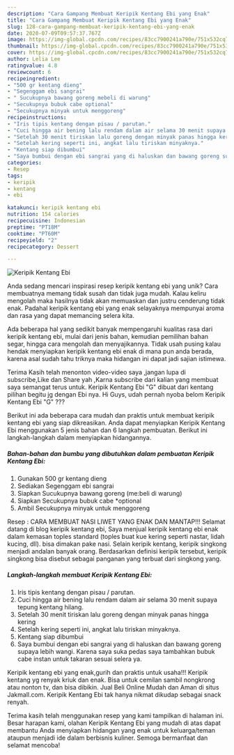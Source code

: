 ```yaml
---
description: "Cara Gampang Membuat Keripik Kentang Ebi yang Enak"
title: "Cara Gampang Membuat Keripik Kentang Ebi yang Enak"
slug: 128-cara-gampang-membuat-keripik-kentang-ebi-yang-enak
date: 2020-07-09T09:57:37.767Z
image: https://img-global.cpcdn.com/recipes/83cc7900241a790e/751x532cq70/keripik-kentang-ebi-foto-resep-utama.jpg
thumbnail: https://img-global.cpcdn.com/recipes/83cc7900241a790e/751x532cq70/keripik-kentang-ebi-foto-resep-utama.jpg
cover: https://img-global.cpcdn.com/recipes/83cc7900241a790e/751x532cq70/keripik-kentang-ebi-foto-resep-utama.jpg
author: Lelia Lee
ratingvalue: 4.8
reviewcount: 6
recipeingredient:
- "500 gr kentang dieng"
- "Segenggam ebi sangrai"
- " Sucukupnya bawang goreng mebeli di warung"
- "Secukupnya bubuk cabe optional"
- "Secukupnya minyak untuk menggoreng"
recipeinstructions:
- "Iris tipis kentang dengan pisau / parutan."
- "Cuci hingga air bening lalu rendam dalam air selama 30 menit supaya tepung kentang hilang."
- "Setelah 30 menit tiriskan lalu goreng dengan minyak panas hingga kering"
- "Setelah kering seperti ini, angkat lalu tiriskan minyaknya."
- "Kentang siap dibumbui"
- "Saya bumbui dengan ebi sangrai yang di haluskan dan bawang goreng supaya lebih wangi. Karena saya suka pedas saya tambahkan bubuk cabe instan untuk takaran sesuai selera ya."
categories:
- Resep
tags:
- keripik
- kentang
- ebi

katakunci: keripik kentang ebi 
nutrition: 154 calories
recipecuisine: Indonesian
preptime: "PT18M"
cooktime: "PT60M"
recipeyield: "2"
recipecategory: Dessert

---
```



![Keripik Kentang Ebi](https://img-global.cpcdn.com/recipes/83cc7900241a790e/751x532cq70/keripik-kentang-ebi-foto-resep-utama.jpg)

Anda sedang mencari inspirasi resep keripik kentang ebi yang unik? Cara membuatnya memang tidak susah dan tidak juga mudah. Kalau keliru mengolah maka hasilnya tidak akan memuaskan dan justru cenderung tidak enak. Padahal keripik kentang ebi yang enak selayaknya mempunyai aroma dan rasa yang dapat memancing selera kita.

Ada beberapa hal yang sedikit banyak mempengaruhi kualitas rasa dari keripik kentang ebi, mulai dari jenis bahan, kemudian pemilihan bahan segar, hingga cara mengolah dan menyajikannya. Tidak usah pusing kalau hendak menyiapkan keripik kentang ebi enak di mana pun anda berada, karena asal sudah tahu triknya maka hidangan ini dapat jadi sajian istimewa.

Terima Kasih telah menonton video-video saya ,jangan lupa di subscribe,Like dan Share yah ,Karna subscribe dari kalian yang membuat saya semangat terus untuk. Keripik Kentang Ebi &#34;G&#34; dibuat dari kentang pilihan begitu jg dengan Ebi nya. Hi Guys, udah pernah nyoba belom Keripik Kentang Ebi &#34;G&#34; ???


Berikut ini ada beberapa cara mudah dan praktis untuk membuat keripik kentang ebi yang siap dikreasikan. Anda dapat menyiapkan Keripik Kentang Ebi menggunakan 5 jenis bahan dan 6 langkah pembuatan. Berikut ini langkah-langkah dalam menyiapkan hidangannya.

<!--inarticleads1-->

##### Bahan-bahan dan bumbu yang dibutuhkan dalam pembuatan Keripik Kentang Ebi:

1. Gunakan 500 gr kentang dieng
1. Sediakan Segenggam ebi sangrai
1. Siapkan  Sucukupnya bawang goreng (me:beli di warung)
1. Siapkan Secukupnya bubuk cabe *optional
1. Ambil Secukupnya minyak untuk menggoreng


Resep : CARA MEMBUAT NASI LIWET YANG ENAK DAN MANTAP!!! Selamat datang di blog keripik kentang ebi, Saya menjual keripik kentang ebi enak dalam kemasan toples standard (toples buat kue kering seperti nastar, lidah kucing, dll). bisa dimakan pake nasi. Selain keripik kentang, keripik singkong menjadi andalan banyak orang. Berdasarkan definisi keripik tersebut, keripik singkong bisa disebut sebagai panganan yang terbuat dari singkong yang. 

<!--inarticleads2-->

##### Langkah-langkah membuat Keripik Kentang Ebi:

1. Iris tipis kentang dengan pisau / parutan.
1. Cuci hingga air bening lalu rendam dalam air selama 30 menit supaya tepung kentang hilang.
1. Setelah 30 menit tiriskan lalu goreng dengan minyak panas hingga kering
1. Setelah kering seperti ini, angkat lalu tiriskan minyaknya.
1. Kentang siap dibumbui
1. Saya bumbui dengan ebi sangrai yang di haluskan dan bawang goreng supaya lebih wangi. Karena saya suka pedas saya tambahkan bubuk cabe instan untuk takaran sesuai selera ya.


Keripik kentang ebi yang enak,gurih dan praktis untuk usaha!!! Keripik kentang yg renyak kriuk dan enak. Bisa untuk cemilan sambil nongkrong atau nonton tv, dan bisa dibikin. Jual Beli Online Mudah dan Aman di situs Jakmall.com. Keripik Kentang Ebi tak hanya nikmat dikudap sebagai snack renyah. 

Terima kasih telah menggunakan resep yang kami tampilkan di halaman ini. Besar harapan kami, olahan Keripik Kentang Ebi yang mudah di atas dapat membantu Anda menyiapkan hidangan yang enak untuk keluarga/teman ataupun menjadi ide dalam berbisnis kuliner. Semoga bermanfaat dan selamat mencoba!
